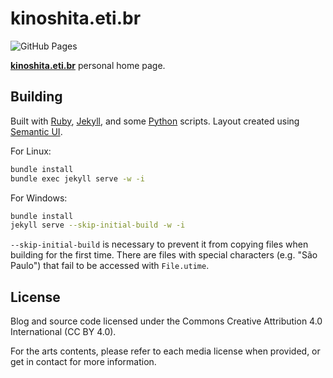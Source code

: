# kinoshita.eti.br

![GitHub Pages](https://github.com/kinow/kinoshita.eti.br/workflows/GitHub%20Pages/badge.svg)

[**kinoshita.eti.br**](https://kinoshita.eti.br/) personal home page.

## Building

Built with [Ruby](https://www.ruby-lang.org/en/), [Jekyll](https://www.ruby-lang.org/en/),
and some [Python](https://www.python.org/) scripts. Layout created using [Semantic UI](http://semantic-ui.com/).

For Linux:

```bash
bundle install
bundle exec jekyll serve -w -i
```

For Windows:

```bash
bundle install
jekyll serve --skip-initial-build -w -i
```

`--skip-initial-build` is necessary to prevent it from copying files when building
for the first time. There are files with special characters (e.g. "São Paulo") that
fail to be accessed with `File.utime`.

## License

Blog and source code licensed under the Commons Creative Attribution 4.0 International (CC BY 4.0).

For the arts contents, please refer to each media license when provided, or get in contact for more information.
